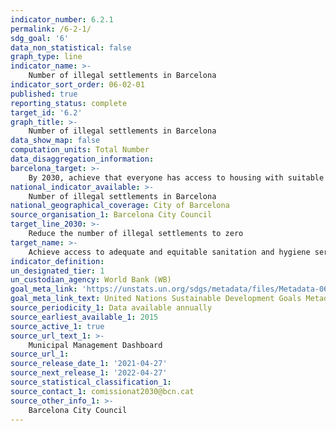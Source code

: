 ```yaml
---
indicator_number: 6.2.1
permalink: /6-2-1/
sdg_goal: '6'
data_non_statistical: false
graph_type: line
indicator_name: >-
    Number of illegal settlements in Barcelona
indicator_sort_order: 06-02-01
published: true
reporting_status: complete
target_id: '6.2'
graph_title: >-
    Number of illegal settlements in Barcelona
data_show_map: false
computation_units: Total Number
data_disaggregation_information: 
barcelona_target: >-
    By 2030, achieve that everyone has access to housing with suitable conditions of hygiene and salubrity
national_indicator_available: >-
    Number of illegal settlements in Barcelona
national_geographical_coverage: City of Barcelona
source_organisation_1: Barcelona City Council
target_line_2030: >-
    Reduce the number of illegal settlements to zero
target_name: >-
    Achieve access to adequate and equitable sanitation and hygiene services for all, and end open defecation, with special attention to the needs of women and girls, as well as people in vulnerable situations
indicator_definition:
un_designated_tier: 1
un_custodian_agency: World Bank (WB)
goal_meta_link: 'https://unstats.un.org/sdgs/metadata/files/Metadata-06-02-01.pdf'
goal_meta_link_text: United Nations Sustainable Development Goals Metadata (pdf 894kB)
source_periodicity_1: Data available annually
source_earliest_available_1: 2015
source_active_1: true
source_url_text_1: >-
    Municipal Management Dashboard 
source_url_1: 
source_release_date_1: '2021-04-27'
source_next_release_1: '2022-04-27'
source_statistical_classification_1: 
source_contact_1: comissionat2030@bcn.cat
source_other_info_1: >-
    Barcelona City Council
---
```

